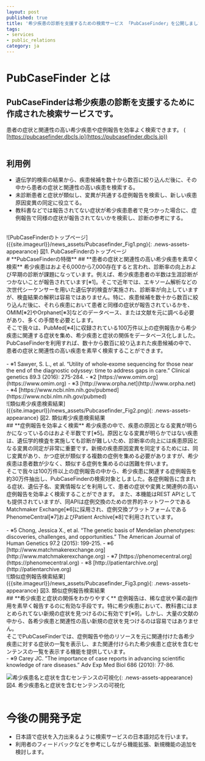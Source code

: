 ```yaml
---
layout: post
published: true
title: '希少疾患の診断を支援するための検索サービス 「PubCaseFinder」を公開しました。'
tags:
- services
- public_relations
category: ja
---
```


# **PubCaseFinder とは**
## **PubCaseFinderは希少疾患の診断を支援するために作成された検索サービスです。**  
患者の症状と関連性の高い希少疾患や症例報告を効率よく検索できます。
( [https://pubcasefinder.dbcls.jp](https://pubcasefinder.dbcls.jp))  
<br />
## 利用例
- 遺伝学的検索の結果から、疾患候補を数十から数百に絞り込んだ後に、その中から患者の症状と関連性の高い疾患を検索する。  
- 未診断患者と症状が類似し、変異が共通する症例報告を検索し、新しい疾患原因変異の同定に役立てる。  
- 教科書などでは報告されてない症状が希少疾患患者で見つかった場合に、症例報告で同様の症状が報告されてないかを検索し、診断の参考にする。  
<br />
![PubCaseFinderのトップページ]({{site.imageurl}}/news_assets/Pubcasefinder_Fig1.png){: .news-assets-appearance}<!-- =600x412-->
図1. PubCaseFinderのトップページ  
<br />
# **PubCaseFinderの特徴**  
## **患者の症状と関連性の高い希少疾患を素早く検索**  
希少疾患はおよそ6,000から7,000存在すると言われ、診断率の向上および早期の診断が課題になっています。例えば、希少疾患患者の半数は生涯診断がつかないことが報告されています[※1]。そこで近年では、エキソーム解析などの次世代シーケンサーを用いた遺伝学的検査が実施され、診断率が向上していますが、検査結果の解釈は容易ではありません。特に、疾患候補を数十から数百に絞り込んだ後に、それら疾患において患者と同様の症状が報告されているかを、OMIM[※2]やOrphanet[※3]などのデータベース、または文献を元に調べる必要があり、多くの手間を必要とします。  
<br />
そこで我々は、PubMed[※4]に収録されている100万件以上の症例報告から希少疾患に関連する症状を集め、希少疾患と症状の関係をデータベース化しました。PubCaseFinderを利用すれば、数十から数百に絞り込まれた疾患候補の中で、患者の症状と関連性の高い疾患を素早く検索することができます。
<br />
<br />
- ※1 Sawyer, S. L., et al. “Utility of whole‐exome sequencing for those near the end of the diagnostic odyssey: time to address gaps in care.” Clinical genetics 89.3 (2016): 275-284.  
- ※2 [https://www.omim.org](https://www.omim.org)  
- ※3 [http://www.orpha.net](http://www.orpha.net)  
- ※4 [https://www.ncbi.nlm.nih.gov/pubmed](https://www.ncbi.nlm.nih.gov/pubmed)  
<br />
![類似希少疾患検索結果]({{site.imageurl}}/news_assets/Pubcasefinder_Fig2.png){: .news-assets-appearance}<!-- =600x412-->
図2. 類似希少疾患検索結果  
<br />
## **症例報告を効率よく検索**
希少疾患の中で、疾患の原因となる変異が明らかになっているのはおよそ半数です[※5]。原因となる変異が明らかではない疾患は、遺伝学的検査を実施しても診断が難しいため、診断率の向上には疾患原因となる変異の同定が非常に重要です。新規の疾患原因変異を同定するためには、同じ変異があり、かつ症状が類似する複数の症例を集める必要がありますが、希少疾患は患者数が少なく、類似する症例を集めるのは困難を伴います。  
<br />
そこで我々は100万件以上の症例報告の中から、希少疾患に関連する症例報告を約30万件抽出し、PubCaseFinderの検索対象としました。各症例報告に含まれる症状、遺伝子名、変異情報などを利用して、患者の症状や変異と関連例の高い症例報告を効率よく検索することができます。  
また、本機能はREST APIとしても提供されていますが、同APIは症例交換のための世界的ネットワークであるMatchmaker Exchange[※6]に採用され、症例交換プラットフォームであるPhenomeCentral[※7]およびPatient Archive[※8]で利用されています。  
<br />
<br />
- ※5 Chong, Jessica X., et al. “The genetic basis of Mendelian phenotypes: discoveries, challenges, and opportunities.” The American Journal of Human Genetics 97.2 (2015): 199-215.  
- ※6 [http://www.matchmakerexchange.org](http://www.matchmakerexchange.org)  
- ※7 [https://phenomecentral.org](https://phenomecentral.org)  
- ※8 [http://patientarchive.org](http://patientarchive.org)  
<br />
![類似症例報告検索結果]({{site.imageurl}}/news_assets/Pubcasefinder_Fig3.png){: .news-assets-appearance}<!-- =600x412-->
図3. 類似症例報告検索結果  
<br />
## **希少疾患と症状の関係をわかりやすく**
症例報告は、稀な症状や薬の副作用を素早く報告するのに有効な手段です。特に希少疾患において、教科書にはまとめられてない新規の症状を見つけるのに有効です[※9]。しかし、大量の文献の中から、各希少疾患と関連性の高い新規の症状を見つけるのは容易ではありません。  
<br />
そこでPubCaseFinderでは、症例報告や他のリソースを元に関連付けた各希少疾患に対する症状の一覧を表示し、また関連付けられた希少疾患と症状を含むセンテンスの一覧を表示する機能を提供しています。  
<br />
- ※9 Carey JC. ”The importance of case reports in advancing scientific knowledge of rare diseases.” Adv Exp Med Biol 686 (2010): 77-86.

![希少疾患名と症状を含むセンテンスの可視化]({{site.imageurl}}/news_assets/Pubcasefinder_Fig4.png){: .news-assets-appearance}<!-- =600x412-->
図4. 希少疾患名と症状を含むセンテンスの可視化  
<br />
# **今後の開発予定**
- 日本語で症状を入力出来るように検索サービスの日本語対応を行います。  
- 利用者のフィードバックなどを参考にしながら機能拡張、新規機能の追加を検討します。  
